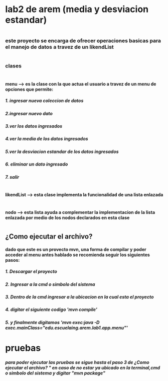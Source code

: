 # lab2 de arem (media y desviacion estandar)
#
### este proyecto se encarga de ofrecer operaciones basicas para el manejo de datos a travez de un likendList 
#
### clases
#
#### menu --> es la clase con la que actua el usuario a travez de un menu de opciones que permite:
##### 1. ingresar nueva coleccion de datos
##### 2.ingresar nuevo dato
##### 3.ver los datos ingresados
##### 4.ver la media de los datos ingresados
##### 5.ver la desviacion estandar de los datos ingresados
##### 6. eliminar un dato ingresado
##### 7. salir
#
#### likendList --> esta clase implementa la funcionalidad de una lista enlazada
#
#### nodo --> esta lista ayuda a complementar la implementacion de la lista enlazada por medio de los nodos declarados en esta clase
#
## ¿Como ejecutar el archivo?
#### dado que este es un provecto mvn, una forma de compilar y poder acceder al menu antes hablado se recomienda seguir los siguientes pasos:
##### 1. Descargar el proyecto
##### 2. Ingresar a la cmd o simbolo del sistema
##### 3. Dentro de la cmd ingresar a la ubicacion en la cual esta el proyecto
##### 4. digitar el siguiente codigo 'mvn compile'
##### 5. y finalmente digitamos 'mvn exec:java -D exec.mainClass="edu.escuelaing.arem.lab1.app.menu"'
# pruebas
##### para poder ejecutar las pruebas se sigue hasta el paso 3 de ¿Como ejecutar el archivo? " en caso de no estar ya ubicado en la terminal,cmd o simbolo del sistema y digitar "mvn package"
